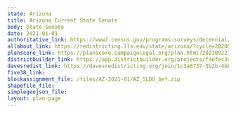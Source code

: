 ```yaml
---
state: Arizona
title: Arizona Current State Senate
body: State Senate
date: 2021-01-01
authoritative_link: https://www2.census.gov/programs-surveys/decennial/2020/data/01-Redistricting_File--PL_94-171/
allabout_link: https://redistricting.lls.edu/state/arizona/?cycle=2020&level=Congress&startdate=
planscore_link: https://planscore.campaignlegal.org/plan.html?20210922T194640.065653976Z
districtbuilder_link: https://app.districtbuilder.org/projects/f4efec3d-79eb-4605-94bb-019771afe7e9
davesredist_link: https://davesredistricting.org/join/1c3a8737-3b2b-4bb3-9f64-d5ce200c8cba
five38_link:
blockassignment_file: /files/AZ-2021-01/AZ_SLDU_bef.zip
shapefile_file:
simplegeojson_file:
layout: plan-page
---
```

